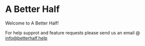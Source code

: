 # A Better Half
Welcome to A Better Half!

For help supprot and feature requests please send us an email @ info@betterhalf.help
